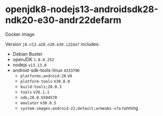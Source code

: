 # openjdk8-nodejs13-androidsdk28-ndk20-e30-andr22defarm
Docker image

Version `j8.n13.a28.n20.e30.i22da7` includes:
 * Debian Buster
 * openJDK `1.8.0_252`
 * nodejs `v13.13.0`
 * android-sdk-tools-linux `4333796`
   - `platforms;android-28` v`6`
   - `platform-tools` v`30.0.0`
   - `build-tools;28.0.3`
   - `tools` v`26.1.1`
   - `ndk;20.0.5594570`
   - `emulator` v`30.0.5`
   - `system-images;android-22;default;armeabi-v7a` running

